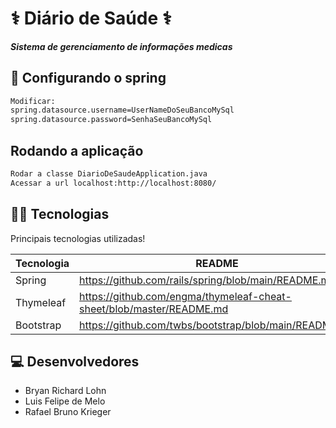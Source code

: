 # ⚕ Diário de Saúde ⚕
##### Sistema de gerenciamento de informações medicas

## 🍃 Configurando o spring 

```sh
Modificar:
spring.datasource.username=UserNameDoSeuBancoMySql
spring.datasource.password=SenhaSeuBancoMySql
```

## Rodando a aplicação

```sh
Rodar a classe DiarioDeSaudeApplication.java
Acessar a url localhost:http://localhost:8080/
```
## 👩‍💻 Tecnologias

Principais tecnologias utilizadas!

| Tecnologia | README |
| ------ | ------ |
| Spring | https://github.com/rails/spring/blob/main/README.md |
| Thymeleaf | https://github.com/engma/thymeleaf-cheat-sheet/blob/master/README.md |
| Bootstrap | https://github.com/twbs/bootstrap/blob/main/README.md |

## 💻 Desenvolvedores

 - Bryan Richard Lohn
 - Luis Felipe de Melo
 - Rafael Bruno Krieger

